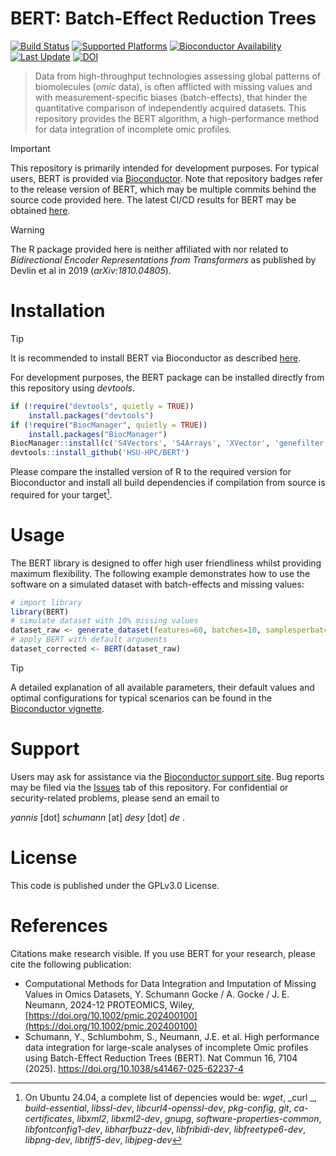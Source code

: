 # BERT: Batch-Effect Reduction Trees

[![Build Status](https://bioconductor.org/shields/build/release/bioc/BERT.svg)](https://bioconductor.org/checkResults/release/bioc-LATEST/BERT/)
[![Supported Platforms](https://bioconductor.org/shields/availability/release/BERT.svg)](https://www.bioconductor.org/packages/release/bioc/html/BERT.html#archives)
[![Bioconductor Availability](https://bioconductor.org/shields/years-in-bioc/BERT.svg)](https://www.bioconductor.org/packages/release/bioc/html/BERT.html#since)
[![Last Update](https://bioconductor.org/shields/lastcommit/release/bioc/BERT.svg)](https://bioconductor.org/checkResults/devel/bioc-LATEST/BERT/)
[![DOI](https://zenodo.org/badge/598995126.svg)](https://doi.org/10.5281/zenodo.15607757)

> Data from high-throughput technologies assessing global patterns of biomolecules (*omic* data), is often afflicted with missing values and with measurement-specific biases (batch-effects), that hinder the quantitative comparison of independently acquired datasets. This repository provides the BERT algorithm, a high-performance method for data integration of incomplete omic profiles.

> [!IMPORTANT]
> This repository is primarily intended for development purposes. For typical users, BERT is provided via [Bioconductor](https://www.bioconductor.org/packages/release/bioc/html/BERT.html). Note that repository badges refer to the release version of BERT, which may be multiple commits behind the source code provided here. The latest CI/CD results for BERT may be obtained [here](https://www.bioconductor.org/packages/devel/bioc/html/BERT.html).

> [!WARNING]
> The R package provided here is neither affiliated with nor related to _Bidirectional Encoder Representations from Transformers_ as published by Devlin et al in 2019 (_arXiv:1810.04805_).

# Installation

> [!TIP]
> It is recommended to install BERT via Bioconductor as described [here](https://www.bioconductor.org/packages/release/bioc/html/BERT.html).

For development purposes, the BERT package can be installed directly from this repository using _devtools_.

```R
if (!require("devtools", quietly = TRUE))
    install.packages("devtools")
if (!require("BiocManager", quietly = TRUE))
    install.packages("BiocManager")
BiocManager::install(c('S4Vectors', 'S4Arrays', 'XVector', 'genefilter', 'SparseArray'))
devtools::install_github('HSU-HPC/BERT')
```

Please compare the installed version of R to the required version for Bioconductor and install all build dependencies if compilation from source is required for your target[^1].


# Usage

The BERT library is designed to offer high user friendliness whilst providing maximum flexibility. The following example demonstrates how to use the software on a simulated dataset with batch-effects and missing values:


```R
# import library
library(BERT)
# simulate dataset with 10% missing values
dataset_raw <- generate_dataset(features=60, batches=10, samplesperbatch=10, mvstmt=0.1, classes=2)
# apply BERT with default arguments
dataset_corrected <- BERT(dataset_raw)
```

> [!TIP]
> A detailed explanation of all available parameters, their default values and optimal configurations for typical scenarios can be found in the [Bioconductor vignette](https://www.bioconductor.org/packages/release/bioc/vignettes/BERT/inst/doc/BERT-Vignette.html).

# Support

Users may ask for assistance via the [Bioconductor support site](https://support.bioconductor.org/tag/bert/). Bug reports may be filed via the [Issues](https://github.com/HSU-HPC/BERT/issues) tab of this repository. For confidential or security-related problems, please send an email to 

_yannis_ [dot] _schumann_ [at] _desy_ [dot] _de_ .

# License

This code is published under the GPLv3.0 License.

# References

Citations make research visible. If you use BERT for your research, please cite the following publication:

- Computational Methods for Data Integration and Imputation of Missing Values in Omics Datasets, Y. Schumann Gocke / A. Gocke / J. E. Neumann, 2024-12 PROTEOMICS, Wiley, [https://doi.org/10.1002/pmic.202400100](https://doi.org/10.1002/pmic.202400100)
- Schumann, Y., Schlumbohm, S., Neumann, J.E. et al. High performance data integration for large-scale analyses of incomplete Omic profiles using Batch-Effect Reduction Trees (BERT). Nat Commun 16, 7104 (2025). https://doi.org/10.1038/s41467-025-62237-4

[^1]: On Ubuntu 24.04, a complete list of depencies would be: _wget_, _curl _, _build-essential_, _libssl-dev_, _libcurl4-openssl-dev_, _pkg-config_, _git_, _ca-certificates_, _libxml2_, _libxml2-dev_, _gnupg_, _software-properties-common_, _libfontconfig1-dev_, _libharfbuzz-dev_, _libfribidi-dev_, _libfreetype6-dev_, _libpng-dev_, _libtiff5-dev_, _libjpeg-dev_
